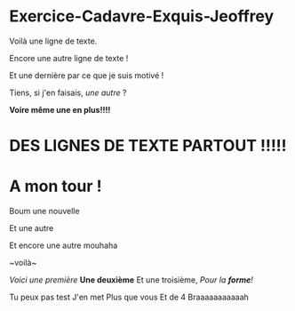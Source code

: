# Exercice-Cadavre-Exquis-Jeoffrey

Voilà une ligne de texte.

Encore une autre ligne de texte !

Et une dernière par ce que je suis motivé !


Tiens, si j'en faisais, *une autre* ?

**Voire même une en plus!!!!**

# DES LIGNES DE TEXTE PARTOUT !!!!!

# A mon tour !

Boum une nouvelle  

Et une autre  

Et encore une autre mouhaha  

~voilà~

*Voici une première*
**Une deuxième**
Et une troisième, *Pour la **forme**!*

Tu peux pas test
J'en met
Plus que vous
Et de 4
Braaaaaaaaaaah
